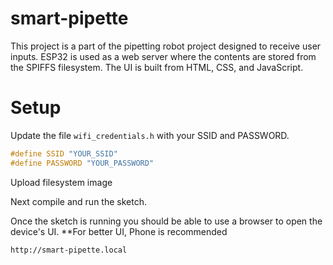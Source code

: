 # smart-pipette

This project is a part of the pipetting robot project designed to receive user inputs. ESP32 is used as a web server where the contents are stored  from the SPIFFS filesystem. The UI is built from HTML, CSS, and JavaScript. 


# Setup

Update the file `wifi_credentials.h` with your SSID and PASSWORD.

```c
#define SSID "YOUR_SSID"
#define PASSWORD "YOUR_PASSWORD"
```
Upload filesystem image

Next compile and run the sketch.

Once the sketch is running you should be able to use a browser to open the device's UI.
**For better UI, Phone is recommended

```
http://smart-pipette.local
```
